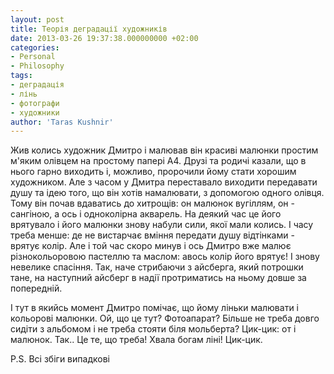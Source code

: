 ```yaml
---
layout: post
title: Теорія деградації художників
date: 2013-03-26 19:37:38.000000000 +02:00
categories:
- Personal
- Philosophy
tags:
- деградація
- лінь
- фотографи
- художники
author: 'Taras Kushnir'
---
```


Жив колись художник Дмитро і малював він красиві малюнки простим м'яким олівцем на простому папері А4. Друзі та родичі казали, що в нього гарно виходить і, можливо, пророчили йому стати хорошим художником. Але з часом у Дмитра переставало виходити передавати душу та ідею того, що він хотів намалювати, з допомогою одного олівця. Тому він почав вдаватись до хитрощів: он малюнок вугіллям, он - сангіною, а ось і одноколірна акварель. На деякий час це його врятувало і його малюнки знову набули сили, якої мали колись. І часу треба менше: де не вистарчає вміння передати душу відтінками - врятує колір. Але і той час скоро минув і ось Дмитро вже малює різнокольоровою пастеллю та маслом: авось колір його врятує! І знову невелике спасіння. Так, наче стрибаючи з айсберга, який потрошки тане, на наступний айсберг в надії протриматись на ньому довше за попередній.

І тут в якийсь момент Дмитро помічає, що йому ліньки малювати і кольорові малюнки. Ой, що це тут? Фотоапарат? Більше не треба довго сидіти з альбомом і не треба стояти біля мольберта? Цик-цик: от і малюнок. Так.. Це те, що треба! Хвала богам ліні! Цик-цик.

<!--more-->

P.S. Всі збіги випадкові
